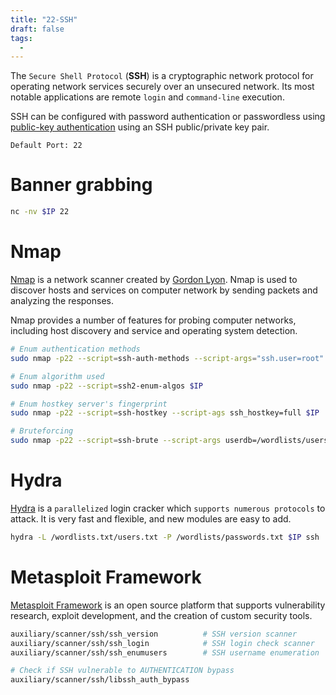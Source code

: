 ```yaml
---
title: "22-SSH"
draft: false
tags:
  - 
---
```

The `Secure Shell Protocol` (**SSH**) is a cryptographic network protocol for operating network services securely over an unsecured network. Its most notable applications are remote `login` and `command-line` execution.

SSH can be configured with password authentication or passwordless using [public-key authentication](https://serverpilot.io/docs/how-to-use-ssh-public-key-authentication/) using an SSH public/private key pair.

`Default Port: 22`

# Banner grabbing

```bash
nc -nv $IP 22
```

# Nmap

[Nmap](https://nmap.org/) is a network scanner created by [Gordon Lyon](https://en.wikipedia.org/wiki/Gordon_Lyon). Nmap is used to discover hosts and services on computer network by sending packets and analyzing the responses.

Nmap provides a number of features for probing computer networks, including host discovery and service and operating system detection.

```bash
# Enum authentication methods
sudo nmap -p22 --script=ssh-auth-methods --script-args="ssh.user=root" $IP

# Enum algorithm used
sudo nmap -p22 --script=ssh2-enum-algos $IP

# Enum hostkey server's fingerprint
sudo nmap -p22 --script=ssh-hostkey --script-ags ssh_hostkey=full $IP

# Bruteforcing
sudo nmap -p22 --script=ssh-brute --script-args userdb=/wordlists/users.txt $IP
```

# Hydra

[Hydra](https://github.com/vanhauser-thc/thc-hydra) is a `parallelized` login cracker which `supports numerous protocols` to attack. It is very fast and flexible, and new modules are easy to add.

```bash
hydra -L /wordlists.txt/users.txt -P /wordlists/passwords.txt $IP ssh
```

# Metasploit Framework

[Metasploit Framework](https://github.com/rapid7/metasploit-framework) is an open source platform that supports vulnerability research, exploit development, and the creation of custom security tools.

```bash
auxiliary/scanner/ssh/ssh_version          # SSH version scanner
auxiliary/scanner/ssh/ssh_login            # SSH login check scanner
auxiliary/scanner/ssh/ssh_enumusers        # SSH username enumeration

# Check if SSH vulnerable to AUTHENTICATION bypass
auxiliary/scanner/ssh/libssh_auth_bypass
```
